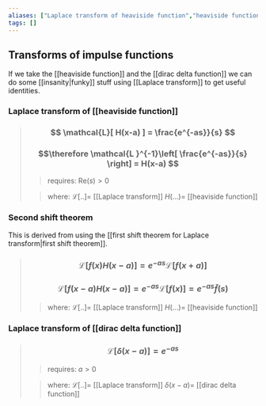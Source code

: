 ```yaml
---
aliases: ["Laplace transform of heaviside function","heaviside function Laplace transform","second shift theorem"]
tags: []
---
```


## Transforms of impulse functions
If we take the [[heaviside function]] and the [[dirac delta function]] we can do some [[insanity|funky]] stuff using [[Laplace transform]] to get useful identities.

### Laplace transform of [[heaviside function]]

> ### $$ \mathcal{L}[ H(x-a) ] = \frac{e^{-as}}{s} $$ 
> ### $$\therefore \mathcal{L }^{-1}\left[ \frac{e^{-as}}{s} \right] = H(x-a) $$ 
>> requires:
>> Re$(s)>0$
>
>> where:
>> $\mathcal{L}[..]=$ [[Laplace transform]]
>> $H(...)=$ [[heaviside function]]

### Second shift theorem

This is derived from using the [[first shift theorem for Laplace transform|first shift theorem]].

> ### $$ \mathcal{L}[ f(x)H(x-a) ] = e^{-as} \mathcal{L}[f(x+a)] $$ 
> ### $$ \mathcal{L}[ f(x-a)H(x-a) ] = e^{-as} \mathcal{L}[f(x)] = e^{-as} \tilde{f}(s) $$ 
>> where:
>> $\mathcal{L}[..]=$ [[Laplace transform]]
>> $H(...)=$ [[heaviside function]]

### Laplace transform of [[dirac delta function]]

> ### $$ \mathcal{L}[\delta(x-a)] = e^{-as} $$ 
>> requires:
>> $a>0$
>
>> where:
>> $\mathcal{L}[..]=$ [[Laplace transform]]
>> $\delta(x-a)=$ [[dirac delta function]]
